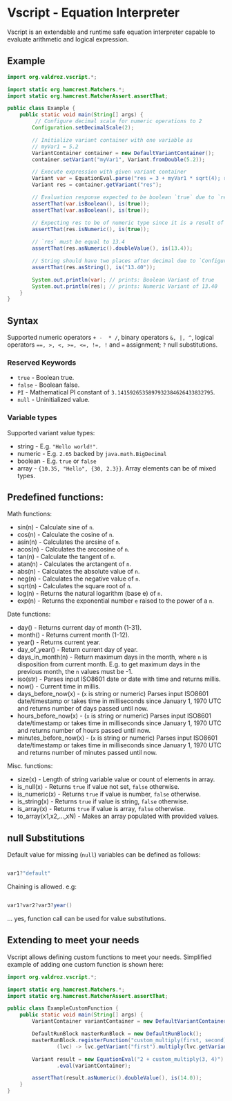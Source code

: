 # Vscript - Equation Interpreter 

Vscript is an extendable and runtime safe equation interpreter capable to evaluate arithmetic 
and logical expression.


## Example

```java
import org.valdroz.vscript.*;

import static org.hamcrest.Matchers.*;
import static org.hamcrest.MatcherAssert.assertThat; 

public class Example {
    public static void main(String[] args) {
         // Configure decimal scale for numeric operations to 2
        Configuration.setDecimalScale(2);

        // Initialize variant container with one variable as
        // myVar1 = 5.2        
        VariantContainer container = new DefaultVariantContainer();
        container.setVariant("myVar1", Variant.fromDouble(5.2));

        // Execute expression with given variant container
        Variant var = EquationEval.parse("res = 3 + myVar1 * sqrt(4); res == 13.4").execute(container);
        Variant res = container.getVariant("res");

        // Evaluation response expected to be boolean `true` due to `res == 13.4`
        assertThat(var.isBoolean(), is(true));
        assertThat(var.asBoolean(), is(true));

        // Expecting res to be of numeric type since it is a result of algebraic expression
        assertThat(res.isNumeric(), is(true));
        
        // `res` must be equal to 13.4
        assertThat(res.asNumeric().doubleValue(), is(13.4));

        // String should have two places after decimal due to `Configuration.setDecimalScale(2)`
        assertThat(res.asString(), is("13.40"));

        System.out.println(var); // prints: Boolean Variant of true
        System.out.println(res); // prints: Numeric Variant of 13.40
    }
}
```



## Syntax

Supported numeric operators `+ -  * /`, binary operators
 `&, |, ^`, logical operators ` ==, >, <, >=, <=, !=, ! ` and `=` assignment; `?` null substitutions.


### Reserved Keywords

- `true`        - Boolean true.
- `false`       - Boolean false.
- `PI`			- Mathematical PI constant of `3.1415926535897932384626433832795`.
- `null`		- Uninitialized value.


### Variable types

Supported variant value types:

- string - E.g. `"Hello world!"`.
- numeric - E.g. `2.65` backed by `java.math.BigDecimal`
- boolean - E.g. `true` or `false`
- array - `{10.35, "Hello", {30, 2.3}}`. Array elements can be of mixed types.

## Predefined functions:

Math functions:
- sin(n)				- Calculate sine of `n`.
- cos(n)				- Calculate the cosine of `n`.
- asin(n)				- Calculates the arcsine of `n`.
- acos(n)				- Calculates the arccosine of `n`.
- tan(n)				- Calculate the tangent of `n`.
- atan(n)				- Calculates the arctangent of `n`.
- abs(n)				- Calculates the absolute value of `n`.
- neg(n)				- Calculates the negative value of `n`.
- sqrt(n)				- Calculates the square root of `n`.
- log(n)				- Returns the natural logarithm (base e) of `n`.
- exp(n)				- Returns the exponential number `e` raised to the power of a `n`.

Date functions:
- day()				- Returns current day of month (1-31).
- month()			- Returns current month (1-12).
- year()			- Returns current year.
- day_of_year()		- Return current day of year.
- days_in_month(n)	- Return maximum days in the month, where `n` is disposition from current month.
					E.g. to get maximum days in the previous month, the `n` values must be -1.
- iso(str)          - Parses input ISO8601 date or date with time and returns millis.
- now()             - Current time in millis.
- days_before_now(x) - (`x` is string or numeric) Parses input ISO8601 date/timestamp or takes time in milliseconds since January 1, 1970 UTC and returns number of days passed until now. 					
- hours_before_now(x) - (`x` is string or numeric) Parses input ISO8601 date/timestamp or takes time in milliseconds since January 1, 1970 UTC and returns number of hours passed until now.
- minutes_before_now(x) - (`x` is string or numeric) Parses input ISO8601 date/timestamp or takes time in milliseconds since January 1, 1970 UTC and returns number of minutes passed until now.

Misc. functions:
- size(x)			- Length of string variable value or count of elements in array.
- is_null(x)		- Returns `true` if value not set, `false` otherwise.
- is_numeric(x)		- Returns `true` if value is number, `false` otherwise.
- is_string(x)		- Returns `true` if value is string, `false` otherwise.
- is_array(x)		- Returns `true` if value is array, `false` otherwise.
- to_array(x1,x2,...,xN) - Makes an array populated with provided values.

## null Substitutions

Default value for missing (`null`) variables can be defined as follows:

```java

var1?"default"

```

Chaining is allowed. e.g:


```java

var1?var2?var3?year()

```

... yes, function call can be used for value substitutions.

## Extending to meet your needs

Vscript allows defining custom functions to meet your needs.
Simplified example of adding one custom function is shown here:    

```java
import org.valdroz.vscript.*;

import static org.hamcrest.Matchers.*;
import static org.hamcrest.MatcherAssert.assertThat;

public class ExampleCustomFunction {
    public static void main(String[] args) {
        VariantContainer variantContainer = new DefaultVariantContainer();

        DefaultRunBlock masterRunBlock = new DefaultRunBlock();
        masterRunBlock.registerFunction("custom_multiply(first, second)",
                (lvc) -> lvc.getVariant("first").multiply(lvc.getVariant("second")));

        Variant result = new EquationEval("2 + custom_multiply(3, 4)").withMasterBlock(masterRunBlock)
                .eval(variantContainer);

        assertThat(result.asNumeric().doubleValue(), is(14.0));
    }
}
```

